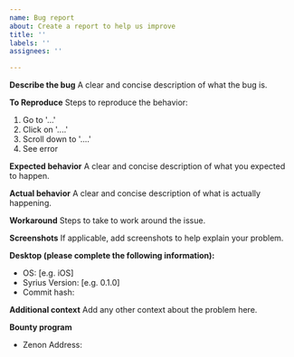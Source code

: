 ```yaml
---
name: Bug report
about: Create a report to help us improve
title: ''
labels: ''
assignees: ''

---
```


**Describe the bug**
A clear and concise description of what the bug is.

**To Reproduce**
Steps to reproduce the behavior:

1. Go to '...'
2. Click on '....'
3. Scroll down to '....'
4. See error

**Expected behavior**
A clear and concise description of what you expected to happen.

**Actual behavior**
A clear and concise description of what is actually happening.

**Workaround**
Steps to take to work around the issue.

**Screenshots**
If applicable, add screenshots to help explain your problem.

**Desktop (please complete the following information):**
- OS: [e.g. iOS]
- Syrius Version: [e.g. 0.1.0]
- Commit hash:

**Additional context**
Add any other context about the problem here.

**Bounty program**
- Zenon Address:
